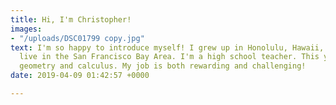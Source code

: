 ```yaml
---
title: Hi, I'm Christopher!
images:
- "/uploads/DSC01799 copy.jpg"
text: I'm so happy to introduce myself! I grew up in Honolulu, Hawaii, and I currently
  live in the San Francisco Bay Area. I'm a high school teacher. This year I'm teaching
  geometry and calculus. My job is both rewarding and challenging!
date: 2019-04-09 01:42:57 +0000

---
```

